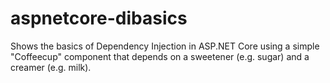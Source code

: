 # aspnetcore-dibasics
Shows the basics of Dependency Injection in ASP.NET Core using a simple "Coffeecup" component that depends on a sweetener (e.g. sugar) and a creamer (e.g. milk).
